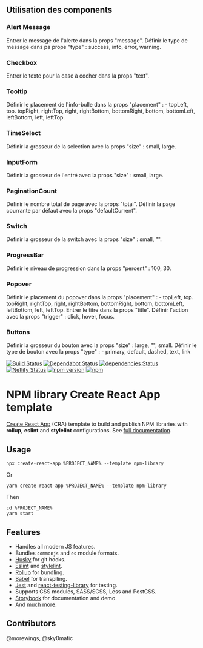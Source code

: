 ## Utilisation des components
### Alert Message 
Entrer le message de l'alerte dans la props "message".
Définir le type de message dans pa props "type" : success, info, error, warning.

### Checkbox
Entrer le texte pour la case à cocher dans la props "text".

### Tooltip
Définir le placement de l'info-bulle dans la props "placement" :
    - topLeft, top. topRight, rightTop, right, rightBottom, bottomRight, bottom, bottomLeft, leftBottom, left, leftTop.

### TimeSelect
Définir la grosseur de la selection avec la props "size" : small, large.

### InputForm
Définir la grosseur de l'entré avec la props "size" : small, large.

### PaginationCount
Définir le nombre total de page avec la props "total".
Définir la page courrante par défaut avec la props "defaultCurrent".

### Switch
Définir la grosseur de la switch avec la props "size" : small, "".

### ProgressBar
Définir le niveau de progression dans la props "percent" : 100, 30.

### Popover
Définir le placement du popover dans la props "placement" :
    - topLeft, top. topRight, rightTop, right, rightBottom, bottomRight, bottom, bottomLeft, leftBottom, left, leftTop.
Entrer le titre dans la props "title".
Définir l'action avec la props "trigger" : click, hover, focus.

### Buttons
Définir la grosseur du bouton avec la props "size" : large, "", small.
Définir le type de bouton avec la props "type" : 
    - primary, default, dashed, text, link



[![Build Status](https://travis-ci.com/morewings/cra-template-npm-library.svg?branch=master)](https://travis-ci.com/morewings/cra-template-npm-library)
[![Dependabot Status](https://api.dependabot.com/badges/status?host=github&repo=morewings/cra-template-npm-library)](https://dependabot.com)
[![dependencies Status](https://david-dm.org/morewings/cra-template-npm-library/status.svg)](https://david-dm.org/morewings/cra-template-npm-library)
[![Netlify Status](https://api.netlify.com/api/v1/badges/7448a6f6-8be5-4d26-b886-f59db21ebb4e/deploy-status)](https://app.netlify.com/sites/cra-template-npm-library/deploys)
[![npm version](https://badge.fury.io/js/cra-template-npm-library.svg)](https://www.npmjs.com/package/cra-template-npm-library)
[![npm](https://img.shields.io/npm/dm/cra-template-npm-library)](https://www.npmjs.com/package/cra-template-npm-library)

# NPM library Create React App template

[Create React App](https://github.com/facebook/create-react-app) (CRA) template to build and publish NPM libraries with **rollup**, **eslint** and **stylelint** configurations. See [full documentation](https://cra-template-npm-library.netlify.com/).

## Usage

```shell script
npx create-react-app %PROJECT_NAME% --template npm-library
``` 
Or
```shell script
yarn create react-app %PROJECT_NAME% --template npm-library
```

Then

```shell script
cd %PROJECT_NAME%
yarn start
```

## Features

- Handles all modern JS features.
- Bundles `commonjs` and `es` module formats.
- [Husky](https://github.com/typicode/husky) for git hooks.
- [Eslint](https://eslint.org/) and [stylelint](https://stylelint.io/).
- [Rollup](https://rollupjs.org/guide/en/) for bundling.
- [Babel](https://babeljs.io/) for transpiling.
- [Jest](https://jestjs.io/) and [react-testing-library](https://testing-library.com/docs/react-testing-library/intro) for testing.
- Supports CSS modules, SASS/SCSS, Less and PostCSS.
- [Storybook](https://storybook.js.org/) for documentation and demo.
- And [much more](https://cra-template-npm-library.netlify.com/).

## Contributors

@morewings, @sky0matic
